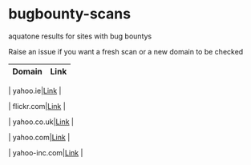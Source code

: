 # bugbounty-scans

aquatone results for sites with bug bountys


Raise an issue if you want a fresh scan or a new domain to be checked



| Domain 	| Link 	|
|--------	|------	|

| yahoo.ie|<a href="https://random-robbie.github.io/yahoo-bugbountyscans/yahoo.ie/report/report_page_0.html">Link</a> |


| flickr.com|<a href="https://random-robbie.github.io/yahoo-bugbountyscans/flickr.com/report/report_page_0.html">Link</a> |




| yahoo.co.uk|<a href="https://random-robbie.github.io/yahoo-bugbountyscans/yahoo.co.uk/report/report_page_0.html">Link</a> |


| yahoo.com|<a href="https://random-robbie.github.io/yahoo-bugbountyscans/yahoo.com/report/report_page_0.html">Link</a> |


| yahoo-inc.com|<a href="https://random-robbie.github.io/yahoo-bugbountyscans/yahoo-inc.com/report/report_page_0.html">Link</a> |

